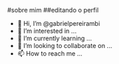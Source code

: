 #sobre mim
##editando o perfil


- 👋 Hi, I’m @gabrielpereirambi
- 👀 I’m interested in ...
- 🌱 I’m currently learning ...
- 💞️ I’m looking to collaborate on ...
- 📫 How to reach me ...

<!---
gabrielpereirambi/gabrielpereirambi is a ✨ special ✨ repository because its `README.md` (this file) appears on your GitHub profile.
You can click the Preview link to take a look at your changes.
--->
